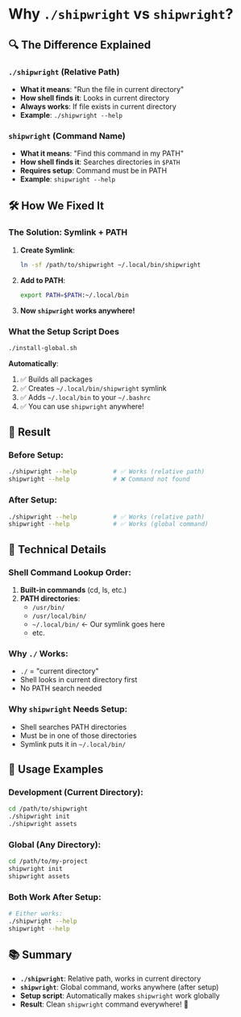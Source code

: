 # Why `./shipwright` vs `shipwright`?

## 🔍 **The Difference Explained**

### **`./shipwright` (Relative Path)**
- **What it means**: "Run the file in current directory"
- **How shell finds it**: Looks in current directory
- **Always works**: If file exists in current directory
- **Example**: `./shipwright --help`

### **`shipwright` (Command Name)**
- **What it means**: "Find this command in my PATH"
- **How shell finds it**: Searches directories in `$PATH`
- **Requires setup**: Command must be in PATH
- **Example**: `shipwright --help`

## 🛠️ **How We Fixed It**

### **The Solution: Symlink + PATH**

1. **Create Symlink**:
   ```bash
   ln -sf /path/to/shipwright ~/.local/bin/shipwright
   ```

2. **Add to PATH**:
   ```bash
   export PATH=$PATH:~/.local/bin
   ```

3. **Now `shipwright` works anywhere!**

### **What the Setup Script Does**

```bash
./install-global.sh
```

**Automatically**:
1. ✅ Builds all packages
2. ✅ Creates `~/.local/bin/shipwright` symlink
3. ✅ Adds `~/.local/bin` to your `~/.bashrc`
4. ✅ You can use `shipwright` anywhere!

## 🎯 **Result**

### **Before Setup**:
```bash
./shipwright --help          # ✅ Works (relative path)
shipwright --help            # ❌ Command not found
```

### **After Setup**:
```bash
./shipwright --help          # ✅ Works (relative path)
shipwright --help            # ✅ Works (global command)
```

## 🔧 **Technical Details**

### **Shell Command Lookup Order**:
1. **Built-in commands** (cd, ls, etc.)
2. **PATH directories**:
   - `/usr/bin/`
   - `/usr/local/bin/`
   - `~/.local/bin/` ← Our symlink goes here
   - etc.

### **Why `./` Works**:
- `./` = "current directory"
- Shell looks in current directory first
- No PATH search needed

### **Why `shipwright` Needs Setup**:
- Shell searches PATH directories
- Must be in one of those directories
- Symlink puts it in `~/.local/bin/`

## 🚀 **Usage Examples**

### **Development (Current Directory)**:
```bash
cd /path/to/shipwright
./shipwright init
./shipwright assets
```

### **Global (Any Directory)**:
```bash
cd /path/to/my-project
shipwright init
shipwright assets
```

### **Both Work After Setup**:
```bash
# Either works:
./shipwright --help
shipwright --help
```

## 📚 **Summary**

- **`./shipwright`**: Relative path, works in current directory
- **`shipwright`**: Global command, works anywhere (after setup)
- **Setup script**: Automatically makes `shipwright` work globally
- **Result**: Clean `shipwright` command everywhere! 🎉
